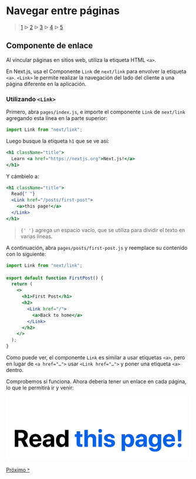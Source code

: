 # Navegar entre páginas

> [1](./1.md) &#5125; [2](./2.md) &#5125; [3](./3.md) &#5125; [4](./4.md) &#5125; [5](./5.md)

## Componente de enlace

Al vincular páginas en sitios web, utiliza la etiqueta HTML `<a>`.

En Next.js, usa el Componente `Link` de `next/link` para envolver la etiqueta `<a>`. `<Link>` le permite realizar la navegación del lado del cliente a una página diferente en la aplicación.

### Utilizando `<Link>`

Primero, abra `pages/index.js`, e importe el componente `Link` de `next/link` agregando esta línea en la parte superior:

```jsx
import Link from "next/link";
```

Luego busque la etiqueta `h1` que se ve así:

```jsx
<h1 className="title">
  Learn <a href="https://nextjs.org">Next.js!</a>
</h1>
```

Y cámbielo a:

```jsx
<h1 className="title">
  Read{" "}
  <Link href="/posts/first-post">
    <a>this page!</a>
  </Link>
</h1>
```

> `{' '}` agrega un espacio vacío, que se utiliza para dividir el texto en varias líneas.

A continuación, abra `pages/posts/first-post.js` y reemplace su contenido con lo siguiente:

```jsx
import Link from "next/link";

export default function FirstPost() {
  return (
    <>
      <h1>First Post</h1>
      <h2>
        <Link href="/">
          <a>Back to home</a>
        </Link>
      </h2>
    </>
  );
}
```

Como puede ver, el componente `Link` es similar a usar etiquetas `<a>`, pero en lugar de `<a href="…">` usar `<Link href="…">` y poner una etiqueta `<a>` dentro.

Comprobemos si funciona. Ahora debería tener un enlace en cada página, lo que le permitirá ir y venir:

![](./images/links.gif)

[Próximo &#707;](./5.md)
